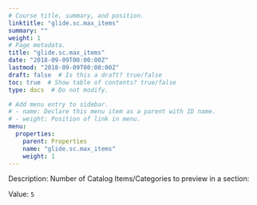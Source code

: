 ```yaml
---
# Course title, summary, and position.
linktitle: "glide.sc.max_items"
summary: ""
weight: 1
# Page metadata.
title: "glide.sc.max_items"
date: "2018-09-09T00:00:00Z"
lastmod: "2018-09-09T00:00:00Z"
draft: false  # Is this a draft? true/false
toc: true  # Show table of contents? true/false
type: docs  # Do not modify.

# Add menu entry to sidebar.
# - name: Declare this menu item as a parent with ID name.
# - weight: Position of link in menu.
menu:
  properties:
    parent: Properties
    name: "glide.sc.max_items"
    weight: 1
---
```


Description: Number of Catalog Items/Categories to preview in a section:


Value: `5`